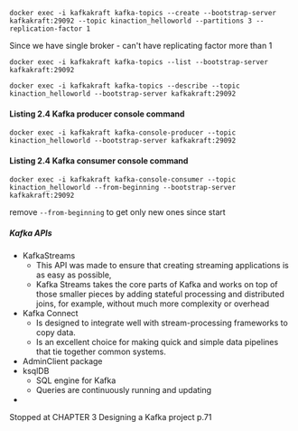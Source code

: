```shell
docker exec -i kafkakraft kafka-topics --create --bootstrap-server kafkakraft:29092 --topic kinaction_helloworld --partitions 3 --replication-factor 1
```
Since we have single broker - can't have replicating factor more than 1

```shell
docker exec -i kafkakraft kafka-topics --list --bootstrap-server kafkakraft:29092 
```

```shell
docker exec -i kafkakraft kafka-topics --describe --topic kinaction_helloworld --bootstrap-server kafkakraft:29092 
```

#### Listing 2.4 Kafka producer console command
```shell
docker exec -i kafkakraft kafka-console-producer --topic kinaction_helloworld --bootstrap-server kafkakraft:29092 
```

#### Listing 2.4 Kafka consumer console command
```shell
docker exec -i kafkakraft kafka-console-consumer --topic kinaction_helloworld --from-beginning --bootstrap-server kafkakraft:29092 
```
remove `--from-beginning` to get only new ones since start

##### Kafka APIs 
- KafkaStreams
  - This API was made to ensure that creating streaming applications is as easy as possible,
  - Kafka Streams takes the core parts of Kafka and works on top of those smaller pieces by adding stateful processing and distributed joins, for example, without much more complexity or overhead 
- Kafka Connect
  - Is designed to integrate well with stream-processing frameworks to copy data. 
  - Is an excellent choice for making quick and simple data pipelines that tie together common systems.
- AdminClient package
- ksqlDB
  - SQL engine for Kafka
  - Queries are continuously running and updating
- 

Stopped at CHAPTER 3 Designing a Kafka project p.71
